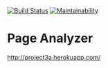 [![Build Status](https://travis-ci.org/kulikov98/project-lvl3-s460.svg?branch=master)](https://travis-ci.org/kulikov98/project-lvl3-s460)
[![Maintainability](https://api.codeclimate.com/v1/badges/597d528b17fb88cb2792/maintainability)](https://codeclimate.com/github/kulikov98/project-lvl3-s460/maintainability)

# Page Analyzer

http://project3a.herokuapp.com/
